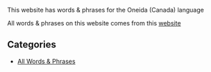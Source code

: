 This website has words & phrases for the Oneida (Canada) language

All words & phrases on this website comes from this [website](https://oneidalanguage.ca/learn-our-language/oneidalanguage-words-phrases/)

## Categories
- [All Words & Phrases](markdown/all.md)
